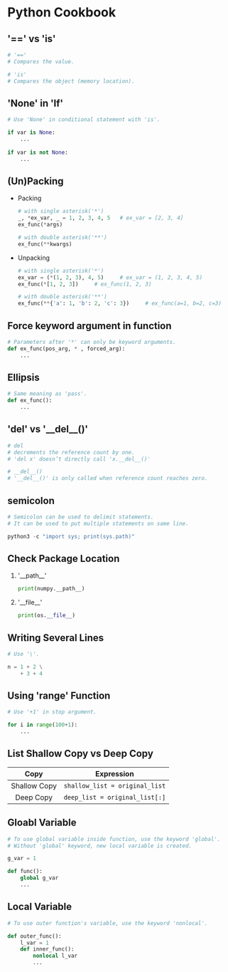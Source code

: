 Python Cookbook
===============

'==' vs 'is'
----------
```python
# '=='
# Compares the value.

# 'is'
# Compares the object (memory location).
```

'None' in 'If'
--------------
```python
# Use 'None' in conditional statement with 'is'.

if var is None:
    ...
    
if var is not None:
    ...
```

(Un)Packing
-----------
- Packing
    ```python
    # with single asterisk('*')
    _, *ex_var, _ = 1, 2, 3, 4, 5   # ex_var = [2, 3, 4]
    ex_func(*args)

    # with double asterisk('**')
    ex_func(**kwargs)
    ```
- Unpacking
    ```python
    # with single asterisk('*')
    ex_var = (*(1, 2, 3), 4, 5)     # ex_var = (1, 2, 3, 4, 5)
    ex_func(*[1, 2, 3])     # ex_func(1, 2, 3)

    # with double asterisk('**')
    ex_func(**{'a': 1, 'b': 2, 'c': 3})     # ex_func(a=1, b=2, c=3)
    ```

Force keyword argument in function
----------------------------------
```python
# Parameters after '*' can only be keyword arguments.
def ex_func(pos_arg, * , forced_arg):
    ...
```

Ellipsis
--------
```python
# Same meaning as 'pass'.
def ex_func():
    ...
```

'del' vs '\_\_del__()'
----------------------
```python
# del
# decrements the reference count by one.
# 'del x' doesn’t directly call 'x.__del__()'

# __del__()
# '__del__()' is only called when reference count reaches zero.
```

semicolon
---------
```python
# Semicolon can be used to delimit statements.
# It can be used to put multiple statements on same line.

python3 -c "import sys; print(sys.path)"
```

Check Package Location
----------------------
1. '\_\_path__'
    ```python
    print(numpy.__path__)
    ```
2. '\_\_file__'
    ```python
    print(os.__file__)
    ```

Writing Several Lines
---------------------
```python
# Use '\'.

n = 1 + 2 \
    + 3 + 4
```

Using 'range' Function
----------------------
```python
# Use '+1' in stop argument.

for i in range(100+1):
    ...
```

List Shallow Copy vs Deep Copy
--------------
| Copy | Expression |
|:----:|:----------:|
| Shallow Copy | `shallow_list = original_list` |
| Deep Copy | `deep_list = original_list[:]` |

Gloabl Variable
---------------
```python
# To use global variable inside function, use the keyword 'global'.
# Without 'global' keyword, new local variable is created.

g_var = 1

def func():
    global g_var
    ...
```

Local Variable
--------------
```python
# To use outer function's variable, use the keyword 'nonlocal'.

def outer_func():
    l_var = 1
    def inner_func():
        nonlocal l_var
        ...
```